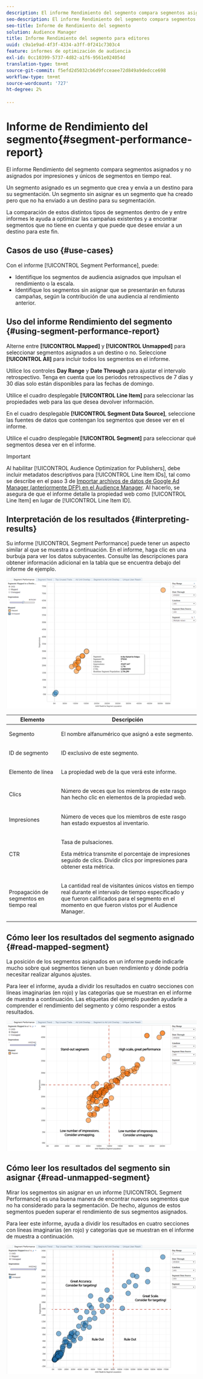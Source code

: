 ```yaml
---
description: El informe Rendimiento del segmento compara segmentos asignados y no asignados por impresiones y únicos de segmentos en tiempo real. Un segmento asignado es un segmento que crea y envía a un destino para su segmentación. Un segmento sin asignar es un segmento que ha creado pero que no ha enviado a un destino para su segmentación. La comparación de estos distintos tipos de segmentos dentro de y entre informes le ayuda a optimizar las campañas existentes y a encontrar segmentos que no tiene en cuenta y que puede que desee enviar a un destino para este fin.
seo-description: El informe Rendimiento del segmento compara segmentos asignados y no asignados por impresiones y únicos de segmentos en tiempo real. Un segmento asignado es un segmento que crea y envía a un destino para su segmentación. Un segmento sin asignar es un segmento que ha creado pero que no ha enviado a un destino para su segmentación. La comparación de estos distintos tipos de segmentos dentro de y entre informes le ayuda a optimizar las campañas existentes y a encontrar segmentos que no tiene en cuenta y que puede que desee enviar a un destino para este fin.
seo-title: Informe de Rendimiento del segmento
solution: Audience Manager
title: Informe Rendimiento del segmento para editores
uuid: c9a1e9ad-4f3f-4334-a3ff-0f241c7303c4
feature: informes de optimización de audiencia
exl-id: 0cc10399-5737-4d82-a1f6-9561e024054d
translation-type: tm+mt
source-git-commit: f5efd2d5032cb6d9fcceaee72d849a9dedcce698
workflow-type: tm+mt
source-wordcount: '727'
ht-degree: 2%

---
```


# Informe de Rendimiento del segmento{#segment-performance-report}

El informe Rendimiento del segmento compara segmentos asignados y no asignados por impresiones y únicos de segmentos en tiempo real.

Un segmento asignado es un segmento que crea y envía a un destino para su segmentación. Un segmento sin asignar es un segmento que ha creado pero que no ha enviado a un destino para su segmentación.

La comparación de estos distintos tipos de segmentos dentro de y entre informes le ayuda a optimizar las campañas existentes y a encontrar segmentos que no tiene en cuenta y que puede que desee enviar a un destino para este fin.

## Casos de uso {#use-cases}

Con el informe [!UICONTROL Segment Performance], puede:

* Identifique los segmentos de audiencia asignados que impulsan el rendimiento o la escala.
* Identifique los segmentos sin asignar que se presentarán en futuras campañas, según la contribución de una audiencia al rendimiento anterior.

## Uso del informe Rendimiento del segmento {#using-segment-performance-report}

Alterne entre **[!UICONTROL Mapped]** y **[!UICONTROL Unmapped]** para seleccionar segmentos asignados a un destino o no. Seleccione **[!UICONTROL All]** para incluir todos los segmentos en el informe.

Utilice los controles **Day Range** y **Date Through** para ajustar el intervalo retrospectivo. Tenga en cuenta que los periodos retrospectivos de 7 días y 30 días solo están disponibles para las fechas de domingo.

Utilice el cuadro desplegable **[!UICONTROL Line Item]** para seleccionar las propiedades web para las que desea devolver información.

En el cuadro desplegable **[!UICONTROL Segment Data Source]**, seleccione las fuentes de datos que contengan los segmentos que desee ver en el informe.

Utilice el cuadro desplegable **[!UICONTROL Segment]** para seleccionar qué segmentos desea ver en el informe.

>[!IMPORTANT]
>
>Al habilitar [!UICONTROL Audience Optimization for Publishers], debe incluir metadatos descriptivos para [!UICONTROL Line Item IDs], tal como se describe en el paso 3 de [Importar archivos de datos de Google Ad Manager (anteriormente DFP) en el Audience Manager](../../../reporting/audience-optimization-reports/aor-publishers/import-dfp.md). Al hacerlo, se asegura de que el informe detalle la propiedad web como [!UICONTROL Line Item] en lugar de [!UICONTROL Line Item ID].

## Interpretación de los resultados {#interpreting-results}

Su informe [!UICONTROL Segment Performance] puede tener un aspecto similar al que se muestra a continuación. En el informe, haga clic en una burbuja para ver los datos subyacentes. Consulte las descripciones para obtener información adicional en la tabla que se encuentra debajo del informe de ejemplo.

![](assets/publisher_segment_performance.png)

<table id="table_AFE2540583C34835B04584693ADFD26A"> 
 <thead> 
  <tr> 
   <th colname="col1" class="entry"> Elemento </th> 
   <th colname="col2" class="entry"> Descripción </th> 
  </tr>
 </thead>
 <tbody> 
  <tr> 
   <td colname="col1"> <p>Segmento </p> </td> 
   <td colname="col2"> <p>El nombre alfanumérico que asignó a este segmento. </p> </td> 
  </tr> 
  <tr> 
   <td colname="col1"> <p>ID de segmento </p> </td> 
   <td colname="col2"> <p>ID exclusivo de este segmento. </p> </td> 
  </tr> 
  <tr> 
   <td colname="col1"> <p>Elemento de línea </p> </td> 
   <td colname="col2"> <p>La propiedad web de la que verá este informe. </p> </td> 
  </tr> 
  <tr> 
   <td colname="col1"> <p>Clics </p> </td> 
   <td colname="col2"> <p>Número de veces que los miembros de este rasgo han hecho clic en elementos de la propiedad web. </p> </td> 
  </tr> 
  <tr> 
   <td colname="col1"> <p>Impresiones </p> </td> 
   <td colname="col2"> <p>Número de veces que los miembros de este rasgo han estado expuestos al inventario. </p> </td> 
  </tr> 
  <tr> 
   <td colname="col1"> <p>CTR </p> </td> 
   <td colname="col2"> <p>Tasa de pulsaciones. </p> <p>Esta métrica transmite el porcentaje de impresiones seguido de clics. Dividir clics por impresiones para obtener esta métrica. </p> </td> 
  </tr> 
  <tr> 
   <td colname="col1"> <p>Propagación de segmentos en tiempo real </p> </td> 
   <td colname="col2"> <p>La cantidad real de visitantes únicos vistos en tiempo real durante el intervalo de tiempo especificado y que fueron calificados para el segmento en el momento en que fueron vistos por el <span class="keyword"> Audience Manager</span>. </p> </td> 
  </tr> 
 </tbody> 
</table>

## Cómo leer los resultados del segmento asignado {#read-mapped-segment}

La posición de los segmentos asignados en un informe puede indicarle mucho sobre qué segmentos tienen un buen rendimiento y dónde podría necesitar realizar algunos ajustes.

Para leer el informe, ayuda a dividir los resultados en cuatro secciones con líneas imaginarias (en rojo) y las categorías que se muestran en el informe de muestra a continuación. Las etiquetas del ejemplo pueden ayudarle a comprender el rendimiento del segmento y cómo responder a estos resultados.

![](assets/publisher_segment_performance_mapped.png)

## Cómo leer los resultados del segmento sin asignar {#read-unmapped-segment}

Mirar los segmentos sin asignar en un informe [!UICONTROL Segment Performance] es una buena manera de encontrar nuevos segmentos que no ha considerado para la segmentación. De hecho, algunos de estos segmentos pueden superar el rendimiento de sus segmentos asignados.

Para leer este informe, ayuda a dividir los resultados en cuatro secciones con líneas imaginarias (en rojo) y categorías que se muestran en el informe de muestra a continuación.

![](assets/publisher_segment_performance_unmapped.png)

